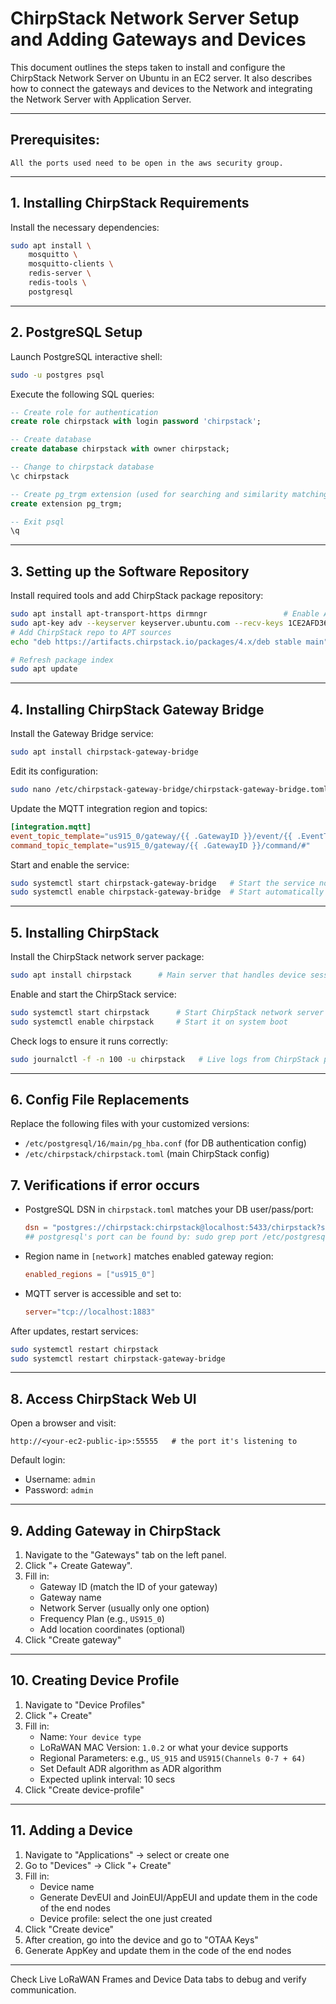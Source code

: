 # ChirpStack Network Server Setup and Adding Gateways and Devices 

This document outlines the steps taken to install and configure the ChirpStack Network Server on Ubuntu in an EC2 server. It also describes how to connect the gateways and devices to the Network and integrating the Network Server with Application Server.

--- 

## Prerequisites: 
    All the ports used need to be open in the aws security group.

--- 

## 1. Installing ChirpStack Requirements
Install the necessary dependencies:

```bash
sudo apt install \
    mosquitto \
    mosquitto-clients \
    redis-server \
    redis-tools \
    postgresql
```

---

## 2. PostgreSQL Setup
Launch PostgreSQL interactive shell:
```bash
sudo -u postgres psql
```

Execute the following SQL queries:
```sql
-- Create role for authentication
create role chirpstack with login password 'chirpstack';

-- Create database
create database chirpstack with owner chirpstack;

-- Change to chirpstack database
\c chirpstack

-- Create pg_trgm extension (used for searching and similarity matching)
create extension pg_trgm;

-- Exit psql
\q
```

---

## 3. Setting up the Software Repository
Install required tools and add ChirpStack package repository:

```bash
sudo apt install apt-transport-https dirmngr                 # Enable APT to fetch over HTTPS
sudo apt-key adv --keyserver keyserver.ubuntu.com --recv-keys 1CE2AFD36DBCCA00  
# Add ChirpStack repo to APT sources
echo "deb https://artifacts.chirpstack.io/packages/4.x/deb stable main" | sudo tee /etc/apt/sources.list.d/chirpstack.list

# Refresh package index
sudo apt update
```

---

## 4. Installing ChirpStack Gateway Bridge
Install the Gateway Bridge service:

```bash
sudo apt install chirpstack-gateway-bridge     
```

Edit its configuration:
```bash
sudo nano /etc/chirpstack-gateway-bridge/chirpstack-gateway-bridge.toml
```

Update the MQTT integration region and topics:
```toml
[integration.mqtt]
event_topic_template="us915_0/gateway/{{ .GatewayID }}/event/{{ .EventType }}"
command_topic_template="us915_0/gateway/{{ .GatewayID }}/command/#"
```

Start and enable the service:
```bash
sudo systemctl start chirpstack-gateway-bridge   # Start the service now
sudo systemctl enable chirpstack-gateway-bridge  # Start automatically on boot
```

---

## 5. Installing ChirpStack
Install the ChirpStack network server package:

```bash
sudo apt install chirpstack      # Main server that handles device sessions, LoRaWAN logic, etc.
```

Enable and start the ChirpStack service:
```bash
sudo systemctl start chirpstack      # Start ChirpStack network server
sudo systemctl enable chirpstack     # Start it on system boot
```

Check logs to ensure it runs correctly:
```bash
sudo journalctl -f -n 100 -u chirpstack   # Live logs from ChirpStack process
```

---

## 6. Config File Replacements
Replace the following files with your customized versions:

- `/etc/postgresql/16/main/pg_hba.conf` (for DB authentication config)
- `/etc/chirpstack/chirpstack.toml` (main ChirpStack config)

## 7. Verifications if error occurs

- PostgreSQL DSN in `chirpstack.toml` matches your DB user/pass/port:
  ```toml
  dsn = "postgres://chirpstack:chirpstack@localhost:5433/chirpstack?sslmode=disable" 
  ## postgresql's port can be found by: sudo grep port /etc/postgresql/*/main/postgresql.conf
    ```
- Region name in `[network]` matches enabled gateway region:
  ```toml
  enabled_regions = ["us915_0"]
  ```
- MQTT server is accessible and set to:
  ```toml
  server="tcp://localhost:1883"
  ```

After updates, restart services:
```bash
sudo systemctl restart chirpstack
sudo systemctl restart chirpstack-gateway-bridge
```

---

## 8. Access ChirpStack Web UI

Open a browser and visit:
```
http://<your-ec2-public-ip>:55555   # the port it's listening to
```

Default login:
- Username: `admin`
- Password: `admin`

---

## 9. Adding Gateway in ChirpStack

1. Navigate to the "Gateways" tab on the left panel.
2. Click "+ Create Gateway".
3. Fill in:
   - Gateway ID (match the ID of your gateway)
   - Gateway name
   - Network Server (usually only one option)
   - Frequency Plan (e.g., `US915_0`)
   - Add location coordinates (optional)
4. Click "Create gateway"

---

## 10. Creating Device Profile

1. Navigate to "Device Profiles"
2. Click "+ Create"
3. Fill in:
   - Name: `Your device type`
   - LoRaWAN MAC Version: `1.0.2` or what your device supports
   - Regional Parameters: e.g., `US_915` and `US915(Channels 0-7 + 64)`
   - Set Default ADR algorithm as ADR algorithm 
   - Expected uplink interval: 10 secs
4. Click "Create device-profile"

---

## 11. Adding a Device

1. Navigate to "Applications" → select or create one
2. Go to "Devices" → Click "+ Create"
3. Fill in:
   - Device name
   - Generate DevEUI and JoinEUI/AppEUI and update them in the code of the end nodes
   - Device profile: select the one just created
4. Click "Create device"
5. After creation, go into the device and go to "OTAA Keys"
6. Generate AppKey and update them in the code of the end nodes

---

Check Live LoRaWAN Frames and Device Data tabs to debug and verify communication.
